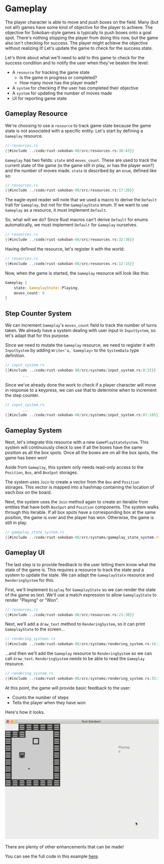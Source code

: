 # Gameplay

The player character is able to move and push boxes on the field. Many (but not all!) games have some kind of objective
for the player to achieve.  The objective for Sokoban-style games is typically to push boxes onto a goal spot.  There's
nothing stopping the player from doing this now, but the game also isn't checking for success.  The player might achieve
the objective without realizing it!  Let's update the game to check for the success state.

Let's think about what we'll need to add to this game to check for the success condition and to notify the user
when they've beaten the level:

- A `resource` for tracking the game state
    - Is the game in progress or completed?
    - How many move has the player made?
- A `system` for checking if the user has completed their objective
- A `system` for updating the number of moves made
- UI for reporting game state

## Gameplay Resource

We're choosing to use a `resource` to track game state because the game state is
not associated with a specific entity. Let's start by defining a `Gameplay` resource.

```rust
// resources.rs
{{#include ../code/rust-sokoban-08/src/resources.rs:38:43}}
```

`Gameplay` has two fields: `state` and `moves_count`. These are used to track the
current state of the game (is the game still in play, or has the player won?) and
the number of moves made.  `state` is described by an `enum`, defined like so:

```rust
// resources.rs
{{#include ../code/rust-sokoban-08/src/resources.rs:17:20}}
```

The eagle-eyed reader will note that we used a macro to derive the `Default` trait
for `Gameplay`, but not for the `GameplayState` enum. If we want to use `Gameplay`
as a resource, it must implement `Default`.

So, what will we do? Since Rust macros can't derive `Default` for enums
automatically, we must implement `Default` for `Gameplay` ourselves.

```rust
// resources.rs
{{#include ../code/rust-sokoban-08/src/resources.rs:32:36}}
```

Having defined the resource, let's register it with the world:

```rust
// resources.rs
{{#include ../code/rust-sokoban-08/src/resources.rs:12:15}}
```

Now, when the game is started, the `Gameplay` resource will look like this:

```rust
Gameplay {
    state: GameplayState::Playing,
    moves_count: 0
}
```

## Step Counter System

We can increment `Gameplay`'s `moves_count` field to track the number of turns taken.
We already have a system dealing with user input in `InputSystem`, so let's adapt that for this purpose.

Since we need to mutate the `Gameplay` resource, we need to register it with
`InputSystem` by adding `Write<'a, Gameplay>` to the `SystemData` type
definition.

```rust
// input_system.rs
{{#include ../code/rust-sokoban-08/src/systems/input_system.rs:0:25}}
        ...
```

Since we've already done the work to check if a player character will move in
response to a keypress, we can use that to determine when to increment the step
counter.

```rust
// input_system.rs
        ...
{{#include ../code/rust-sokoban-08/src/systems/input_system.rs:87:105}}
```

## Gameplay System

Next, let's integrate this resource with a new `GamePlayStateSystem`.  This
system will continuously check to see if all the boxes have the same
position as all the box spots. Once all the boxes are on all the box spots,
the game has been won!

Aside from `Gameplay`, this system only needs read-only access to the
`Position`, `Box`, and `BoxSpot` storages.

The system uses `Join` to create a vector from the `Box` and `Position`
storages.  This vector is mapped into a hashmap containing the location of
each box on the board.

Next, the system uses the `Join` method again to create an iterable from
entities that have both `BoxSpot` and `Position` components.  The system walks through this iterable.
If all box spots have a corresponding box at the same position, the game is over and the player has won.
Otherwise, the game is still in play.

```rust
// gameplay_state_system.rs
{{#include ../code/rust-sokoban-08/src/systems/gameplay_state_system.rs::}}
```

## Gameplay UI

The last step is to provide feedback to the user letting them know what the
state of the game is.  This requires a resource to track the state and a
system to update the state. We can adapt the `GameplayState` resource and
`RenderingSystem` for this.

First, we'll implement `Display` for `GameplayState` so we can render the
state of the game as text. We'll use a match expression to allow `GameplayState`
to render "Playing" or "Won".

```rust
// resources.rs
{{#include ../code/rust-sokoban-08/src/resources.rs:21:30}}
```

Next, we'll add a `draw_text` method to `RenderingSystem`, so it can print
`GameplayState` to the screen...

```rust
// rendering_systems.rs
{{#include ../code/rust-sokoban-08/src/systems/rendering_system.rs:16:32}}
```

...and then we'll add the `Gameplay` resource to `RenderingSystem` so we can
call `draw_text`.  `RenderingSystem` needs to be able to read the `Gameplay`
resource.

```rust
// rendering_system.rs
{{#include ../code/rust-sokoban-08/src/systems/rendering_system.rs:35:71}}
```

At this point, the game will provide basic feedback to the user:
- Counts the number of steps
- Tells the player when they have won

Here's how it looks.

![Sokoban play](./images/moves.gif)


There are plenty of other enhancements that can be made!

You can see the full code in this example [here](https://github.com/iolivia/rust-book/tree/master/code/rust-sokoban-08).